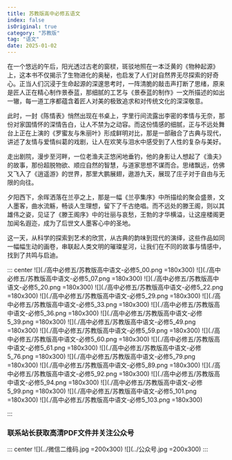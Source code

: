 ```yaml
---
title: 苏教版高中必修五语文
index: false
isOriginal: true
category: "苏教版"
tag: "语文"
date: 2025-01-02
---
```


在一个悠远的午后，阳光透过古老的窗棂，斑驳地照在一本泛黄的《物种起源》上，这本书不仅揭示了生物进化的奥秘，也启发了人们对自然界无尽探索的好奇心。正当人们沉浸于生命起源的深邃思考时，一阵清脆的敲击声打断了思绪，原来是匠人正在精心制作景泰蓝，那细腻的工艺与《景泰蓝的制作》一文所描述的如出一辙，每一道工序都蕴含着匠人对美的极致追求和对传统文化的深深敬意。

此时，一封《陈情表》悄然出现在书桌上，字里行间流露出李密的孝情与无奈，那份对家国情怀的深情告白，让人不禁为之动容。而这份情感的细腻，正与不远处舞台上正在上演的《罗蜜友与朱丽叶》形成鲜明对比，那是一部融合了古典与现代，讲述了友情与爱情纠葛的戏剧，让人在欢笑与泪水中感受到了人性的复杂与美好。

走出剧院，漫步至河畔，一位老渔夫正悠闲地垂钓，他的身影让人想起了《渔夫》的故事，那份超脱物欲、顺应自然的智慧，与道家思想不谋而合。思绪飘远，仿佛又飞入了《逍遥游》的世界，那里大鹏展翅，遨游九天，展现了庄子对于自由与无限的向往。

夕阳西下，余晖洒落在兰亭之上，那是一幅《兰亭集序》中所描绘的聚会盛景，文人墨客，曲水流觞，畅谈人生理想，留下了千古绝唱。而不远处的滕王阁，则以其雄伟之姿，见证了《滕王阁序》中的壮丽与哀愁，王勃的才华横溢，让这座楼阁更加闻名遐迩，成为了后世文人墨客心中的圣地。

这一天，从科学的探索到艺术的欣赏，从古典的韵味到现代的演绎，这些作品如同一幅幅生动的画卷，串联起人类文明的璀璨星河，让我们在不同的故事与情感中，找到了共鸣与启迪。

::: center
![](./高中必修五/苏教版高中语文-必修5_00.png =180x300)
![](./高中必修五/苏教版高中语文-必修5_07.png =180x300)
![](./高中必修五/苏教版高中语文-必修5_20.png =180x300)
![](./高中必修五/苏教版高中语文-必修5_22.png =180x300)
![](./高中必修五/苏教版高中语文-必修5_29.png =180x300)
![](./高中必修五/苏教版高中语文-必修5_33.png =180x300)
![](./高中必修五/苏教版高中语文-必修5_36.png =180x300)
![](./高中必修五/苏教版高中语文-必修5_39.png =180x300)
![](./高中必修五/苏教版高中语文-必修5_49.png =180x300)
![](./高中必修五/苏教版高中语文-必修5_59.png =180x300)
![](./高中必修五/苏教版高中语文-必修5_60.png =180x300)
![](./高中必修五/苏教版高中语文-必修5_61.png =180x300)
![](./高中必修五/苏教版高中语文-必修5_76.png =180x300)
![](./高中必修五/苏教版高中语文-必修5_79.png =180x300)
![](./高中必修五/苏教版高中语文-必修5_89.png =180x300)
![](./高中必修五/苏教版高中语文-必修5_92.png =180x300)
![](./高中必修五/苏教版高中语文-必修5_94.png =180x300)
![](./高中必修五/苏教版高中语文-必修5_99.png =180x300)
![](./高中必修五/苏教版高中语文-必修5_101.png =180x300)
![](./高中必修五/苏教版高中语文-必修5_103.png =180x300)


:::

### 联系站长获取高清PDF文件并关注公众号
::: center
![](../微信二维码.jpg =200x300)
![](../公众号.jpg =200x300)
:::
